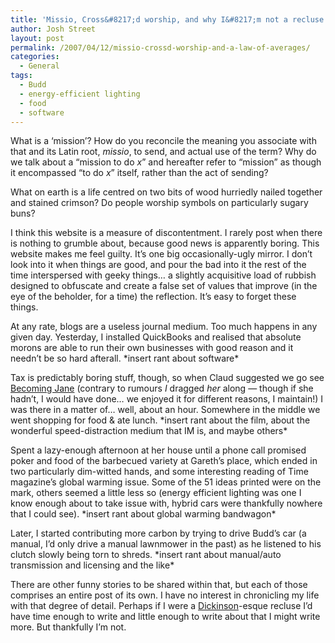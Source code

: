 ```yaml
---
title: 'Missio, Cross&#8217;d worship, and why I&#8217;m not a recluse'
author: Josh Street
layout: post
permalink: /2007/04/12/missio-crossd-worship-and-a-law-of-averages/
categories:
  - General
tags:
  - Budd
  - energy-efficient lighting
  - food
  - software
---
```

What is a &#8216;mission&#8217;? How do you reconcile the meaning you associate with that and its Latin root, *missio*, to send, and actual use of the term? Why do we talk about a &#8220;mission to do *x*&#8221; and hereafter refer to &#8220;mission&#8221; as though it encompassed &#8220;to do *x*&#8221; itself, rather than the act of sending?

What on earth is a life centred on two bits of wood hurriedly nailed together and stained crimson? Do people worship symbols on particularly sugary buns?

I think this website is a measure of discontentment. I rarely post when there is nothing to grumble about, because good news is apparently boring. This website makes me feel guilty. It&#8217;s one big occasionally-ugly mirror. I don&#8217;t look into it when things are good, and pour the bad into it the rest of the time interspersed with geeky things&#8230; a slightly acquisitive load of rubbish designed to obfuscate and create a false set of values that improve (in the eye of the beholder, for a time) the reflection. It&#8217;s easy to forget these things.

At any rate, blogs are a useless journal medium. Too much happens in any given day. Yesterday, I installed QuickBooks and realised that absolute morons are able to run their own businesses with good reason and it needn&#8217;t be so hard afterall. \*insert rant about software\*

Tax is predictably boring stuff, though, so when Claud suggested we go see [Becoming Jane][1] (contrary to rumours *I* dragged *her* along &#8212; though if she hadn&#8217;t, I would have done&#8230; we enjoyed it for different reasons, I maintain!) I was there in a matter of&#8230; well, about an hour. Somewhere in the middle we went shopping for food & ate lunch. \*insert rant about the film, about the wonderful speed-distraction medium that IM is, and maybe others\*

Spent a lazy-enough afternoon at her house until a phone call promised poker and food of the barbecued variety at Gareth&#8217;s place, which ended in two particularly dim-witted hands, and some interesting reading of Time magazine&#8217;s global warming issue. Some of the 51 ideas printed were on the mark, others seemed a little less so (energy efficient lighting was one I know enough about to take issue with, hybrid cars were thankfully nowhere that I could see). \*insert rant about global warming bandwagon\*

Later, I started contributing more carbon by trying to drive Budd&#8217;s car (a manual, I&#8217;d only drive a manual lawnmower in the past) as he listened to his clutch slowly being torn to shreds. \*insert rant about manual/auto transmission and licensing and the like\*

There are other funny stories to be shared within that, but each of those comprises an entire post of its own. I have no interest in chronicling my life with that degree of detail. Perhaps if I were a [Dickinson][2]-esque recluse I&#8217;d have time enough to write and little enough to write about that I might write more. But thankfully I&#8217;m not.

 [1]: http://www.imdb.com/title/tt0416508/
 [2]: http://www.emilydickinson.org/